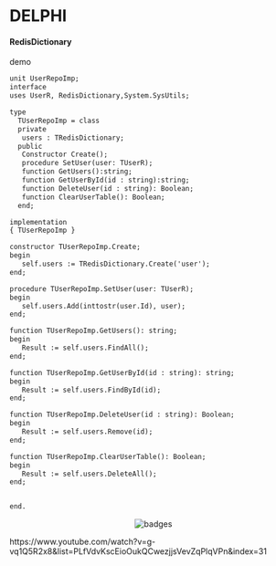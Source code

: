 # DELPHI 

#### RedisDictionary

demo

```html
unit UserRepoImp;
interface
uses UserR, RedisDictionary,System.SysUtils;

type
  TUserRepoImp = class
  private
   users : TRedisDictionary;
  public
   Constructor Create();
   procedure SetUser(user: TUserR);
   function GetUsers():string;
   function GetUserById(id : string):string;
   function DeleteUser(id : string): Boolean;
   function ClearUserTable(): Boolean;
  end;

implementation
{ TUserRepoImp }

constructor TUserRepoImp.Create;
begin
   self.users := TRedisDictionary.Create('user');
end;

procedure TUserRepoImp.SetUser(user: TUserR);
begin
   self.users.Add(inttostr(user.Id), user);
end;

function TUserRepoImp.GetUsers(): string;
begin
   Result := self.users.FindAll();
end;

function TUserRepoImp.GetUserById(id : string): string;
begin
   Result := self.users.FindById(id);
end;

function TUserRepoImp.DeleteUser(id : string): Boolean;
begin
   Result := self.users.Remove(id);
end;

function TUserRepoImp.ClearUserTable(): Boolean;
begin
   Result := self.users.DeleteAll();
end;


end.
```

<p align="center">
   <img src="https://i.imgur.com/0MgIiQf.png" alt="badges" style="margin:auto">
</p>


<p>
 https://www.youtube.com/watch?v=g-vq1Q5R2x8&list=PLfVdvKscEioOukQCwezjjsVevZqPlqVPn&index=31
</p>
